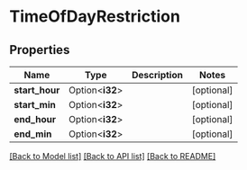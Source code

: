 # TimeOfDayRestriction

## Properties

Name | Type | Description | Notes
------------ | ------------- | ------------- | -------------
**start_hour** | Option<**i32**> |  | [optional]
**start_min** | Option<**i32**> |  | [optional]
**end_hour** | Option<**i32**> |  | [optional]
**end_min** | Option<**i32**> |  | [optional]

[[Back to Model list]](../README.md#documentation-for-models) [[Back to API list]](../README.md#documentation-for-api-endpoints) [[Back to README]](../README.md)



